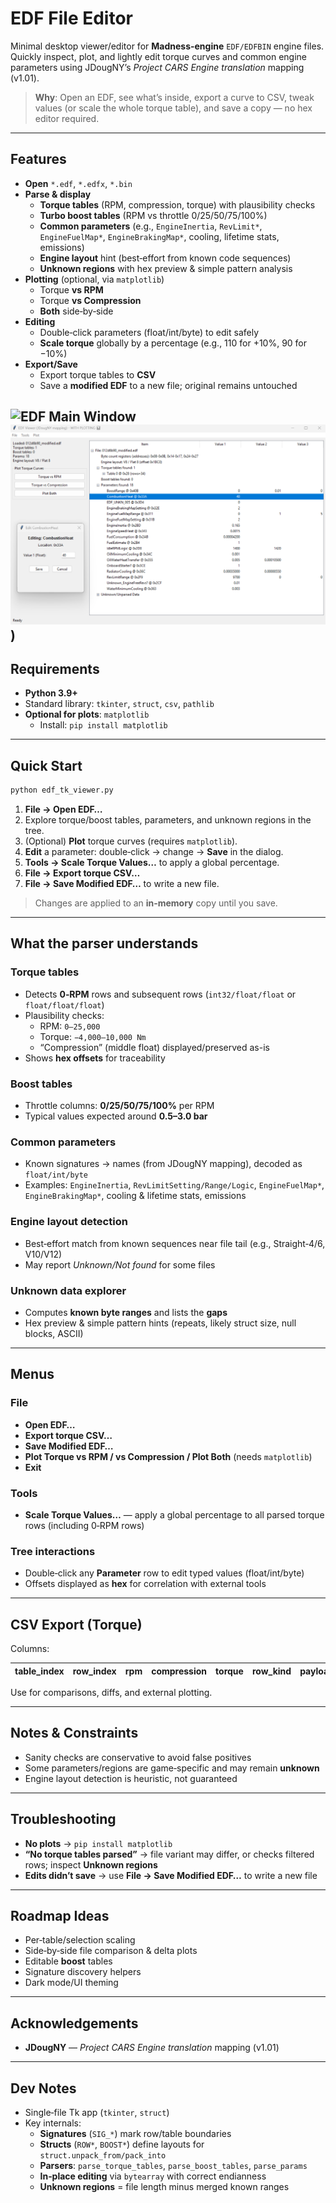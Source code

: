 # EDF File Editor

Minimal desktop viewer/editor for **Madness-engine** `EDF/EDFBIN` engine files. Quickly inspect, plot, and lightly edit torque curves and common engine parameters using JDougNY’s *Project CARS Engine translation* mapping (v1.01).

> **Why**: Open an EDF, see what’s inside, export a curve to CSV, tweak values (or scale the whole torque table), and save a copy — no hex editor required.

---

## Features

- **Open** `*.edf`, `*.edfx`, `*.bin`
- **Parse & display**
  - **Torque tables** (RPM, compression, torque) with plausibility checks
  - **Turbo boost tables** (RPM vs throttle 0/25/50/75/100%)
  - **Common parameters** (e.g., `EngineInertia`, `RevLimit*`, `EngineFuelMap*`, `EngineBrakingMap*`, cooling, lifetime stats, emissions)
  - **Engine layout** hint (best‑effort from known code sequences)
  - **Unknown regions** with hex preview & simple pattern analysis
- **Plotting** (optional, via `matplotlib`)
  - Torque **vs RPM**
  - Torque **vs Compression**
  - **Both** side‑by‑side
- **Editing**
  - Double‑click parameters (float/int/byte) to edit safely
  - **Scale torque** globally by a percentage (e.g., 110 for +10%, 90 for −10%)
- **Export/Save**
  - Export torque tables to **CSV**
  - Save a **modified EDF** to a new file; original remains untouched

![EDF Main Window](https://github.com/user-attachments/assets/d3fa69fe-0e8f-4962-bdce-7661b8ecbd7f)
![EDF PlotWindow](https://github.com/RangeyRover/AMS2-EDF-File-Editor/blob/main/EDF-Main%20Window.png))
---

## Requirements

- **Python 3.9+**
- Standard library: `tkinter`, `struct`, `csv`, `pathlib`
- **Optional for plots**: `matplotlib`
  - Install: `pip install matplotlib`

---

## Quick Start

```bash
python edf_tk_viewer.py
```

1. **File → Open EDF…**  
2. Explore torque/boost tables, parameters, and unknown regions in the tree.  
3. (Optional) **Plot** torque curves (requires `matplotlib`).  
4. **Edit** a parameter: double‑click → change → **Save** in the dialog.  
5. **Tools → Scale Torque Values…** to apply a global percentage.  
6. **File → Export torque CSV…**  
7. **File → Save Modified EDF…** to write a new file.

> Changes are applied to an **in‑memory** copy until you save.

---

## What the parser understands

### Torque tables
- Detects **0‑RPM** rows and subsequent rows (`int32/float/float` or `float/float/float`)
- Plausibility checks:
  - RPM: `0–25,000`
  - Torque: `−4,000–10,000 Nm`
  - “Compression” (middle float) displayed/preserved as-is
- Shows **hex offsets** for traceability

### Boost tables
- Throttle columns: **0/25/50/75/100%** per RPM
- Typical values expected around **0.5–3.0 bar**

### Common parameters
- Known signatures → names (from JDougNY mapping), decoded as `float/int/byte`
- Examples: `EngineInertia`, `RevLimitSetting/Range/Logic`, `EngineFuelMap*`, `EngineBrakingMap*`, cooling & lifetime stats, emissions

### Engine layout detection
- Best‑effort match from known sequences near file tail (e.g., Straight‑4/6, V10/V12)
- May report *Unknown/Not found* for some files

### Unknown data explorer
- Computes **known byte ranges** and lists the **gaps**
- Hex preview & simple pattern hints (repeats, likely struct size, null blocks, ASCII)

---

## Menus

### File
- **Open EDF…**
- **Export torque CSV…**
- **Save Modified EDF…**
- **Plot Torque vs RPM / vs Compression / Plot Both** (needs `matplotlib`)
- **Exit**

### Tools
- **Scale Torque Values…** — apply a global percentage to all parsed torque rows (including 0‑RPM rows)

### Tree interactions
- Double‑click any **Parameter** row to edit typed values (float/int/byte)
- Offsets displayed as **hex** for correlation with external tools

---

## CSV Export (Torque)

Columns:

| table_index | row_index | rpm | compression | torque | row_kind | payload_offset_hex | table_start_hex | source_file |
|---:|---:|---:|---:|---:|---|---|---|---|

Use for comparisons, diffs, and external plotting.

---

## Notes & Constraints

- Sanity checks are conservative to avoid false positives
- Some parameters/regions are game‑specific and may remain **unknown**
- Engine layout detection is heuristic, not guaranteed

---

## Troubleshooting

- **No plots** → `pip install matplotlib`
- **“No torque tables parsed”** → file variant may differ, or checks filtered rows; inspect **Unknown regions**
- **Edits didn’t save** → use **File → Save Modified EDF…** to write a new file

---

## Roadmap Ideas

- Per‑table/selection scaling
- Side‑by‑side file comparison & delta plots
- Editable **boost** tables
- Signature discovery helpers
- Dark mode/UI theming

---

## Acknowledgements
- **JDougNY** — *Project CARS Engine translation* mapping (v1.01)  
---

## Dev Notes

- Single‑file Tk app (`tkinter`, `struct`)
- Key internals:
  - **Signatures** (`SIG_*`) mark row/table boundaries
  - **Structs** (`ROW*`, `BOOST*`) define layouts for `struct.unpack_from/pack_into`
  - **Parsers**: `parse_torque_tables`, `parse_boost_tables`, `parse_params`
  - **In‑place editing** via `bytearray` with correct endianness
  - **Unknown regions** = file length minus merged known ranges
